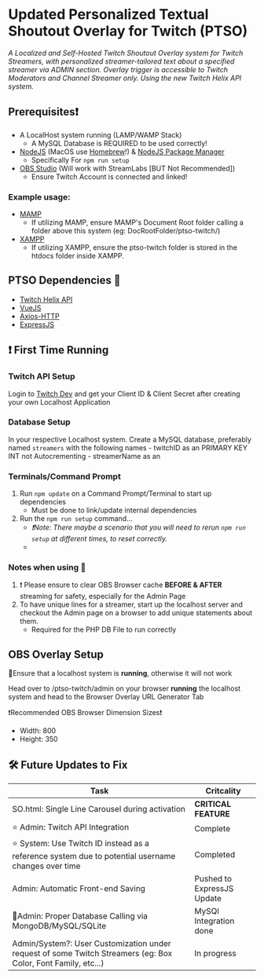 # Updated Personalized Textual Shoutout Overlay for Twitch (PTSO)


*A Localized and Self-Hosted Twitch Shoutout Overlay system for Twitch Streamers, with personalized streamer-tailored text about a specified streamer via ADMIN section. Overlay trigger is accessible to Twitch Moderators and Channel Streamer only. Using the new Twitch Helix API system.*

## Prerequisites❗
- A LocalHost system running (LAMP/WAMP Stack)
    - A MySQL Database is REQUIRED to be used correctly!
- [NodeJS](https://nodejs.org/en/download) (MacOS use [Homebrew](https://brew.sh)!) & [NodeJS Package Manager](https://npmjs.com)
    - Specifically For ```npm run setup```
- [OBS Studio](https://obsproject.com) (Will work with StreamLabs [BUT Not Recommended])
    - Ensure Twitch Account is connected and linked! 
### Example usage:
- [MAMP](https://www.mamp.info/)
    - If utilizing MAMP, ensure MAMP's Document Root folder calling a folder above this system (eg: DocRootFolder/ptso-twitch/)
- [XAMPP](https://www.apachefriends.org/download.html)
    - If utilizing XAMPP, ensure the ptso-twitch folder is stored in the htdocs folder inside XAMPP.
<!-- - [Express] -->
## PTSO Dependencies 🤝
- [Twitch Helix API](https://dev.twitch.tv/docs/api/)
- [VueJS](https://vuejs.org)
- [Axios-HTTP](http://axios-http.com)
- [ExpressJS](https://expressjs.com)

## ❗️ First Time Running
### Twitch API Setup
Login to [Twitch Dev](https://dev.twitch.tv) and get your Client ID & Client Secret after creating your own Localhost Application
### Database Setup
In your respective Localhost system. Create a MySQL database, preferably named `streamers` with the following names
    - twitchID as an PRIMARY KEY INT not Autocrementing
    - streamerName as an 
### Terminals/Command Prompt
1) Run ```npm update``` on a Command Prompt/Terminal to start up dependencies
    - Must be done to link/update internal dependencies
2) Run the ```npm run setup``` command...
    - *❗️Note: There maybe a scenario that you will need to rerun ```npm run setup``` at different times, to reset correctly.*
    - 

### Notes when using 📝
1) ❗️ Please ensure to clear OBS Browser cache **BEFORE & AFTER** streaming for safety, especially for the Admin Page
2) To have unique lines for a streamer, start up the localhost server and checkout the Admin page on a browser to add unique statements about them.
    - Required for the PHP DB File to run correctly 
## OBS Overlay Setup
🚨Ensure that a localhost system is **running**, otherwise it will not work

Head over to /ptso-twitch/admin on your browser **running** the localhost system and head to the Browser Overlay URL Generator Tab

❗Recommended OBS Browser Dimension Sizes❗
- Width: 800
- Height: 350

## 🛠️ Future Updates to Fix
|Task| Critcality |
|------|-------|
|SO.html: Single Line Carousel during activation| **CRITICAL FEATURE** | 
|⭐️ Admin: Twitch API Integration |Complete|
|⭐️ System: Use Twitch ID instead as a reference system due to potential username changes over time|Completed|
|Admin: Automatic Front-end Saving|Pushed to ExpressJS Update|
|📌Admin: Proper Database Calling via MongoDB/MySQL/SQLite|MySQl Integration done|
|Admin/System?: User Customization under request of some Twitch Streamers (eg: Box Color, Font Family, etc...)|In progress|